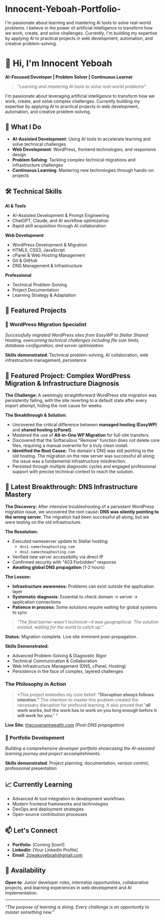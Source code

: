 # Innocent-Yeboah-Portfolio-
I'm passionate about learning and mastering AI tools to solve real-world problems. I believe in the power of artificial intelligence to transform how we work, create, and solve challenges. Currently, I'm building my expertise by applying AI to practical projects in web development, automation, and creative problem-solving. 

# 👋 Hi, I'm Innocent Yeboah

**AI-Focused Developer | Problem Solver | Continuous Learner**

> *"Learning and mastering AI tools to solve real-world problems"*

I'm passionate about leveraging artificial intelligence to transform how we work, create, and solve complex challenges. Currently building my expertise by applying AI to practical projects in web development, automation, and creative problem-solving.

## 🚀 What I Do

- **AI-Assisted Development**: Using AI tools to accelerate learning and solve technical challenges
- **Web Development**: WordPress, frontend technologies, and responsive design
- **Problem Solving**: Tackling complex technical migrations and infrastructure challenges
- **Continuous Learning**: Mastering new technologies through hands-on projects

## 🛠️ Technical Skills

**AI & Tools**
- AI-Assisted Development & Prompt Engineering
- ChatGPT, Claude, and AI workflow optimization
- Rapid skill acquisition through AI collaboration

**Web Development**
- WordPress Development & Migration
- HTML5, CSS3, JavaScript
- cPanel & Web Hosting Management
- Git & GitHub
- DNS Management & Infrastructure

**Professional**
- Technical Problem-Solving
- Project Documentation
- Learning Strategy & Adaptation

## 📁 Featured Projects

### 🔄 WordPress Migration Specialist
*Successfully migrated WordPress sites from EasyWP to Stellar Shared Hosting, overcoming technical challenges including file size limits, database configuration, and server optimization.*

**Skills demonstrated**: Technical problem-solving, AI collaboration, web infrastructure management, persistence

## 🔄 Featured Project: Complex WordPress Migration & Infrastructure Diagnosis

**The Challenge:** 
A seemingly straightforward WordPress site migration was persistently failing, with the site reverting to a default state after every import attempt, hiding the root cause for weeks.

**The Breakthrough & Solution:** 
- Uncovered the critical difference between **managed hosting (EasyWP)** and **shared hosting (cPanel)**.
- Mastered the use of **All-in-One WP Migration** for full-site transfers.
- Discovered that the Softaculous "Remove" function does not delete core files, requiring a manual overwrite for a truly clean install.
- **Identified the Root Cause:** The domain's DNS was still pointing to the old hosting. The migration on the new server was successful all along; the issue was a fundamental infrastructure misdirection.
- Persisted through multiple diagnostic cycles and engaged professional support with precise technical context to reach the solution.

## 🎯 Latest Breakthrough: DNS Infrastructure Mastery

**The Discovery:** After intensive troubleshooting of a persistent WordPress migration issue, we uncovered the root cause: **DNS was silently pointing to the wrong server.** The migration had been successful all along, but we were testing on the old infrastructure.

**The Resolution:** 
- Executed nameserver update to Stellar hosting:
  - `dns1.namecheaphosting.com`
  - `dns2.namecheaphosting.com`
- Verified new server accessibility via direct IP
- Confirmed security with "403 Forbidden" response
- **Awaiting global DNS propagation** (1-2 hours)

**The Lesson:** 
- **Infrastructure awareness:** Problems can exist outside the application layer
- **Systematic diagnosis:** Essential to check domain → server → application connections
- **Patience in process:** Some solutions require waiting for global systems to sync

> *"The final barrier wasn't technical—it was geographical. The solution existed, waiting for the world to catch up."*

**Status:** Migration complete. Live site imminent post-propagation.

**Skills Demonstrated:**
- Advanced Problem-Solving & Diagnostic Rigor
- Technical Communication & Collaboration
- Web Infrastructure Management (DNS, cPanel, Hosting)
- Persistence in the face of complex, layered challenges

### The Philosophy in Action
> *This project embodies my core belief: **"Disruption always follows intention."** The intention to master this problem created the necessary disruption for profound learning. It also proved that **'all work works, but the work has to work on you long enough before it will work for you.'** *

**Live Site**: [thecovenantwealth.com](https://thecovenantwealth.com) *(Post-DNS propagation)*

### 🎯 Portfolio Development
*Building a comprehensive developer portfolio showcasing the AI-assisted learning journey and project accomplishments.*

**Skills demonstrated**: Project planning, documentation, version control, professional presentation

## 📈 Currently Learning

- Advanced AI tool integration in development workflows
- Modern frontend frameworks and technologies
- DevOps and deployment strategies
- Open-source contribution processes

## 📫 Let's Connect

- **Portfolio**: [Coming Soon!] <!-- Update with your live portfolio link -->
- **LinkedIn**: [Your LinkedIn Profile] <!-- Add your LinkedIn URL -->
- **Email**: 2qwakuyeboah@gmail.com <!-- Add your professional email -->

## 🎯 Availability

**Open to**: Junior developer roles, internship opportunities, collaborative projects, and learning experiences in web development and AI implementation.

---

*"The purpose of learning is doing. Every challenge is an opportunity to master something new."*

